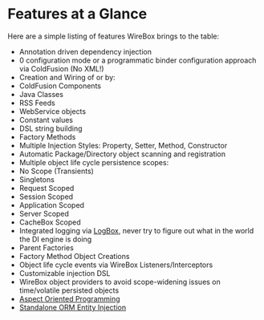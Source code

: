 # Features at a Glance

Here are a simple listing of features WireBox brings to the table:

* Annotation driven dependency injection
* 0 configuration mode or a programmatic binder configuration approach via ColdFusion (No XML!)
* Creation and Wiring of or by:
 * ColdFusion Components
 * Java Classes
 * RSS Feeds
 * WebService objects
 * Constant values
 * DSL string building
 * Factory Methods
* Multiple Injection Styles: Property, Setter, Method, Constructor
* Automatic Package/Directory object scanning and registration
* Multiple object life cycle persistence scopes:
 * No Scope (Transients)
 * Singletons
 * Request Scoped
 * Session Scoped
 * Application Scoped
 * Server Scoped
 * CacheBox Scoped
* Integrated logging via [LogBox](http://logbox.ortusbooks.com), never try to figure out what in the world the DI engine is doing
* Parent Factories
* Factory Method Object Creations
* Object life cycle events via WireBox Listeners/Interceptors
* Customizable injection DSL
* WireBox object providers to avoid scope-widening issues on time/volatile persisted objects
* [Aspect Oriented Programming](../aop/index.md)
* [Standalone ORM Entity Injection](http://wiki.coldbox.org/wiki/WireBox-EntityInjection.cfm)
